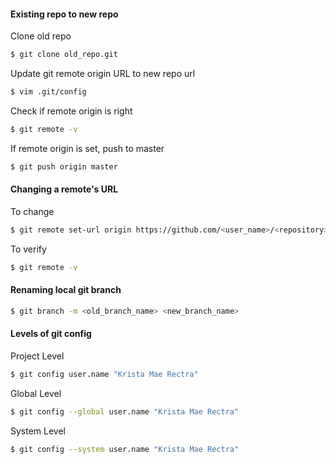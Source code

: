 #### Existing repo to new repo
Clone old repo
```bash
$ git clone old_repo.git
```
Update git remote origin URL to new repo url
```bash
$ vim .git/config
```
Check if remote origin is right
```bash
$ git remote -v
```
If remote origin is set, push to master
```bash
$ git push origin master
```

#### Changing a remote's URL
To change
```bash
$ git remote set-url origin https://github.com/<user_name>/<repository>.git
```
To verify
```bash
$ git remote -v
```

#### Renaming local git branch
```bash
$ git branch -m <old_branch_name> <new_branch_name>
```

#### Levels of git config
Project Level
```bash
$ git config user.name "Krista Mae Rectra" 
```
Global Level
```bash
$ git config --global user.name "Krista Mae Rectra"
```
System Level
```bash
$ git config --system user.name "Krista Mae Rectra" 
```

